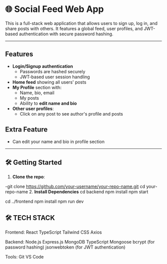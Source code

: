 # 🌐 Social Feed Web App

This is a full-stack web application that allows users to sign up, log in, and share posts with others. It features a global feed, user profiles, and JWT-based authentication with secure password hashing.

---

## Features

- **Login/Signup authentication**
  - Passwords are hashed securely
  - JWT-based user session handling
- **Home feed** showing all users' posts
- **My Profile** section with:
  - Name, bio, email
  - My posts
  - Ability to **edit name and bio**
- **Other user profiles**:
  - Click on any post to see author's profile and posts

##  Extra Feature

- Can edit your name and bio in profile section
---

## 🛠️ Getting Started

1. **Clone the repo**:
   
-git clone https://github.com/your-username/your-repo-name.git
cd your-repo-name
2. **Install Dependencies**
cd backend
npm install
npm start

cd ../frontend
npm install
npm run dev

## 🛠️ TECH STACK
Frontend:
React
TypeScript
Tailwind CSS
Axios

Backend:
Node.js
Express.js
MongoDB
TypeScript
Mongoose
bcrypt (for password hashing)
jsonwebtoken (for JWT authentication)

Tools:
Git
VS Code